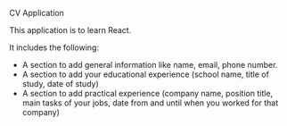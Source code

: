 CV Application

This application is to learn React.

It includes the following:

- A section to add general information like name, email, phone number.
- A section to add your educational experience (school name, title of study, date of study)
- A section to add practical experience (company name, position title, main tasks of your jobs, date from and until when you worked for that company)
